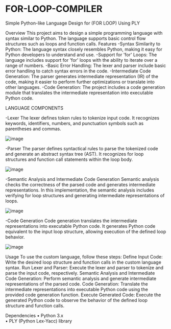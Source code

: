 # FOR-LOOP-COMPILER

Simple Python-like Language Design for (FOR LOOP) Using PLY

Overview
This project aims to design a simple programming language with syntax similar to Python. The language supports basic control flow structures such as loops and function calls.
Features
-Syntax Similarity to Python: The language syntax closely resembles Python, making it easy for Python developers to understand and use.
-Support for 'for' Loops: The language includes support for 'for' loops with the ability to iterate over a range of numbers.
-Basic Error Handling: The lexer and parser include basic error handling to catch syntax errors in the code.
-Intermediate Code Generation: The parser generates intermediate representation (IR) of the code, making it easier to perform further optimizations or translate into other languages.
-Code Generation: The project includes a code generation module that translates the intermediate representation into executable Python code.

LANGUAGE COMPONENTS

-Lexer
The lexer defines token rules to tokenize input code. It recognizes keywords, identifiers, numbers, and punctuation symbols such as parentheses and commas.

 ![image](https://github.com/ISHAsolanki/FOR-LOOP-COMPILER/assets/113380022/6344ecca-e706-4d0a-9a63-d432e94307eb)

-Parser
The parser defines syntactical rules to parse the tokenized code and generate an abstract syntax tree (AST). It recognizes for loop structures and function call statements within the loop body.

![image](https://github.com/ISHAsolanki/FOR-LOOP-COMPILER/assets/113380022/428c2632-ba31-4571-bffc-7dcaa92cc352)

-Semantic Analysis and Intermediate Code Generation
Semantic analysis checks the correctness of the parsed code and generates intermediate representations. In this implementation, the semantic analysis includes verifying for loop structures and generating intermediate representations of loops.

![image](https://github.com/ISHAsolanki/FOR-LOOP-COMPILER/assets/113380022/1160f1a3-8664-4f4e-9bae-6cb055f10a2d)

-Code Generation
Code generation translates the intermediate representations into executable Python code. It generates Python code equivalent to the input loop structure, allowing execution of the defined loop behavior.

![image](https://github.com/ISHAsolanki/FOR-LOOP-COMPILER/assets/113380022/cbb66d6e-9687-4aab-bcb6-b9a10d0ca8b1)

 
Usage
To use the custom language, follow these steps:
Define Input Code: Write the desired loop structure and function calls in the custom language syntax.
Run Lexer and Parser: Execute the lexer and parser to tokenize and parse the input code, respectively.
Semantic Analysis and Intermediate Code Generation: Perform semantic analysis and generate intermediate representations of the parsed code.
Code Generation: Translate the intermediate representations into executable Python code using the provided code generation function.
Execute Generated Code: Execute the generated Python code to observe the behavior of the defined loop structure and function calls.

Dependencies
•	Python 3.x  
•	PLY (Python Lex-Yacc) library

